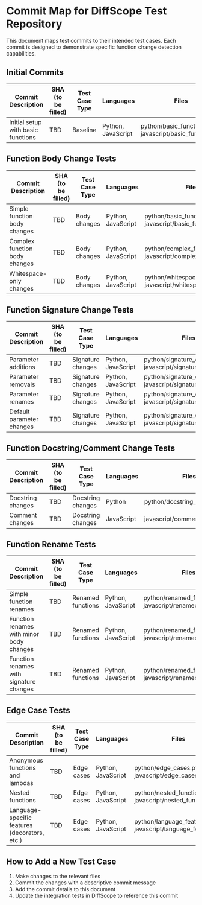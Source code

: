 # Commit Map for DiffScope Test Repository

This document maps test commits to their intended test cases. Each commit is designed to demonstrate specific function change detection capabilities.

## Initial Commits

| Commit Description | SHA (to be filled) | Test Case Type | Languages | Files |
|-------------------|-------------------|---------------|-----------|-------|
| Initial setup with basic functions | TBD | Baseline | Python, JavaScript | python/basic_functions.py, javascript/basic_functions.js |

## Function Body Change Tests

| Commit Description | SHA (to be filled) | Test Case Type | Languages | Files |
|-------------------|-------------------|---------------|-----------|-------|
| Simple function body changes | TBD | Body changes | Python, JavaScript | python/basic_functions.py, javascript/basic_functions.js |
| Complex function body changes | TBD | Body changes | Python, JavaScript | python/complex_functions.py, javascript/complex_functions.js |
| Whitespace-only changes | TBD | Body changes | Python, JavaScript | python/whitespace_changes.py, javascript/whitespace_changes.js |

## Function Signature Change Tests

| Commit Description | SHA (to be filled) | Test Case Type | Languages | Files |
|-------------------|-------------------|---------------|-----------|-------|
| Parameter additions | TBD | Signature changes | Python, JavaScript | python/signature_changes.py, javascript/signature_changes.js |
| Parameter removals | TBD | Signature changes | Python, JavaScript | python/signature_changes.py, javascript/signature_changes.js |
| Parameter renames | TBD | Signature changes | Python, JavaScript | python/signature_changes.py, javascript/signature_changes.js |
| Default parameter changes | TBD | Signature changes | Python, JavaScript | python/signature_changes.py, javascript/signature_changes.js |

## Function Docstring/Comment Change Tests

| Commit Description | SHA (to be filled) | Test Case Type | Languages | Files |
|-------------------|-------------------|---------------|-----------|-------|
| Docstring changes | TBD | Docstring changes | Python | python/docstring_changes.py |
| Comment changes | TBD | Docstring changes | JavaScript | javascript/comment_changes.js |

## Function Rename Tests

| Commit Description | SHA (to be filled) | Test Case Type | Languages | Files |
|-------------------|-------------------|---------------|-----------|-------|
| Simple function renames | TBD | Renamed functions | Python, JavaScript | python/renamed_functions.py, javascript/renamed_functions.js |
| Function renames with minor body changes | TBD | Renamed functions | Python, JavaScript | python/renamed_functions.py, javascript/renamed_functions.js |
| Function renames with signature changes | TBD | Renamed functions | Python, JavaScript | python/renamed_functions.py, javascript/renamed_functions.js |

## Edge Case Tests

| Commit Description | SHA (to be filled) | Test Case Type | Languages | Files |
|-------------------|-------------------|---------------|-----------|-------|
| Anonymous functions and lambdas | TBD | Edge cases | Python, JavaScript | python/edge_cases.py, javascript/edge_cases.js |
| Nested functions | TBD | Edge cases | Python, JavaScript | python/nested_functions.py, javascript/nested_functions.js |
| Language-specific features (decorators, etc.) | TBD | Edge cases | Python, JavaScript | python/language_features.py, javascript/language_features.js |

## How to Add a New Test Case

1. Make changes to the relevant files
2. Commit the changes with a descriptive commit message
3. Add the commit details to this document
4. Update the integration tests in DiffScope to reference this commit 
